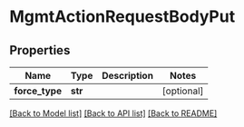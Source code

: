 # MgmtActionRequestBodyPut

## Properties
Name | Type | Description | Notes
------------ | ------------- | ------------- | -------------
**force_type** | **str** |  | [optional] 

[[Back to Model list]](../README.md#documentation-for-models) [[Back to API list]](../README.md#documentation-for-api-endpoints) [[Back to README]](../README.md)

